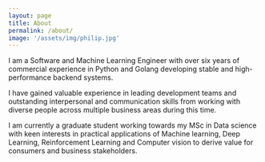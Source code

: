 ```yaml
---
layout: page
title: About
permalink: /about/
image: '/assets/img/philip.jpg'
---
```


I am a Software and Machine Learning Engineer with over six years of commercial experience in Python and Golang developing stable and high-performance backend systems. 

I have gained valuable experience in leading development teams and outstanding interpersonal and communication skills from working with diverse people across multiple business areas during this time. 

I am currently a graduate student working towards my MSc in Data science with keen interests in practical applications of Machine learning, Deep Learning, Reinforcement Learning and Computer vision to derive value for consumers and business stakeholders.